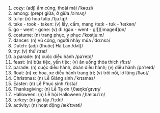 1. cozy: (adj) ấm cúng, thoải mái /ˈkəʊzi/
2. among: (prep) giữa, ở giữa /əˈmʌŋ/
3. tulip: (n) hoa tulip /ˈtjuːlɪp/
4. take \- took \- taken: (v) lấy, cầm, mang /teɪk \- tʊk \- ˈteɪkən/
5. go \- went \- gone: (v) đi /ɡəʊ \- went \- ɡ![][image4]ɒn/
6. costume: (n) trang phục, y phục /ˈkɒstjuːm/
7. dancer: (n) vũ công, người nhảy múa /ˈdɑːnsə/
8. Dutch: (adj) (thuộc) Hà Lan /dʌtʃ/
9. try: (v) thử /traɪ/
10. a parade: (n) cuộc diễu hành /pəˈreɪd/
11. feast: (n) bữa tiệc, yến tiệc; (v) ăn uống thỏa thích /fiːst/
12. parade: (n) cuộc diễu hành, đoàn diễu hành; (v) diễu hành /pəˈreɪd/
13. float: (n) xe hoa, xe diễu hành trang trí; (v) trôi nổi, lơ lửng /fləʊt/
14. Christmas: (n) Lễ Giáng sinh /ˈkrɪsməs/
15. Easter: (n) Lễ Phục sinh /ˈiːstə/
16. Thanksgiving: (n) Lễ Tạ ơn /ˌθæŋksˈɡɪvɪŋ/
17. Halloween: (n) Lễ hội Halloween /ˌhæləʊˈiːn/
18. turkey: (n) gà tây /ˈtɜːki/
19. activity: (n) hoạt động /ækˈtɪvəti/